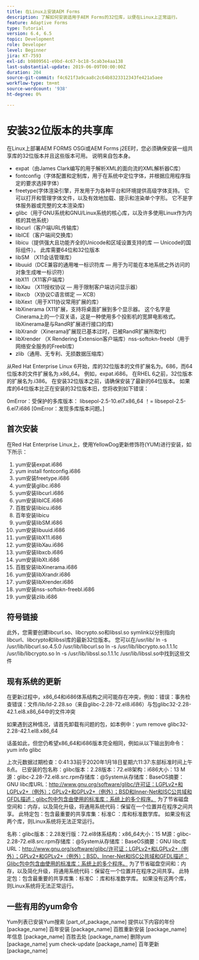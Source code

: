 ```yaml
---
title: 在Linux上安装AEM Forms
description: 了解如何安装适用于AEM Forms的32位库，以便在Linux上正常运行。
feature: Adaptive Forms
type: Tutorial
version: 6.4, 6.5
topic: Development
role: Developer
level: Beginner
jira: KT-7593
exl-id: b9809561-e9bd-4c67-bc18-5cab3e4aa138
last-substantial-update: 2019-06-09T00:00:00Z
duration: 204
source-git-commit: f4c621f3a9caa8c2c64b8323312343fe421a5aee
workflow-type: tm+mt
source-wordcount: '938'
ht-degree: 0%

---
```


# 安装32位版本的共享库

在Linux上部署AEM FORMS OSGi或AEM Forms j2EE时，您必须确保安装一组共享库的32位版本并且这些版本可用。  说明来自包本身。

* expat（由James Clark编写的用于解析XML的面向流的XML解析器C库）
* fontconfig（字体配置和定制库，用于在系统中定位字体，并根据应用程序指定的要求选择字体）
* freetype(字体渲染引擎，开发用于为各种平台和环境提供高级字体支持。 它可以打开和管理字体文件，以及有效地加载、提示和渲染单个字形。 它不是字体服务器或完整的文本渲染库)
* glibc（用于GNU系统和GNU/Linux系统的核心库，以及许多使用Linux作为内核的其他系统）
* libcurl（客户端URL传输库）
* libICE（客户端间交换库）
* libicu（提供强大且功能齐全的Unicode和区域设置支持的库 — Unicode的国际组件）。 此库需要64位和32位版本
* libSM （X11会话管理库）
* libuuid（DCE兼容的通用唯一标识符库 — 用于为可能在本地系统之外访问的对象生成唯一标识符）
* libX11（X11客户端库）
* libXau （X11授权协议 — 用于限制客户端访问显示器）
* libxcb （X协议C语言绑定 — XCB）
* libXext（用于X11协议常用扩展的库）
* libXinerama (X11扩展，支持将桌面扩展到多个显示器。 这个名字是Cinerama上的一个双关语，这是一种使用多个投影机的宽屏电影格式。 libXinerama是与RandR扩展进行接口的库)
* libXrandr（Xinerama扩展现已基本过时，已被RandR扩展所取代）
* libXrender （X Rendering Extension客户端库）nss-softokn-freebl（用于网络安全服务的Freebl库）
* zlib（通用、无专利、无损数据压缩库）

从Red Hat Enterprise Linux 6开始，库的32位版本的文件扩展名为。686，而64位版本的文件扩展名为.x86_64。 例如，expat.i686。 在RHEL 6之前，32位版本的扩展名为.i386。 在安装32位版本之前，请确保安装了最新的64位版本。 如果库的64位版本比正在安装的32位版本旧，您将收到如下错误：

0mError：受保护的多库版本： libsepol-2.5-10.el7.x86_64 ！= libsepol-2.5-6.el7.i686 [0mError：发现多库版本问题。]

## 首次安装

在Red Hat Enterprise Linux上，使用YellowDog更新修饰符(YUM)进行安装，如下所示：

1. yum安装expat.i686
2. yum install fontconfig.i686
3. yum安装freetype.i686
4. yum安装glibc.i686
5. yum安装libcurl.i686
6. yum安装libICE.i686
7. 百胜安装libicu.i686
8. 百年安装libicu
9. yum安装libSM.i686
10. yum安装libuuid.i686
11. yum安装libX11.i686
12. yum安装libXau.i686
13. yum安装libxcb.i686
14. yum安装libXt.i686
15. 百胜安装libXinerama.i686
16. yum安装libXrandr.i686
17. yum安装libXrender.i686
18. yum安装nss-softokn-freebl.i686
19. yum安装zlib.i686

## 符号链接

此外，您需要创建libcurl.so、libcrypto.so和libssl.so symlink以分别指向libcurl、libcrypto和libssl库的最新32位版本。 您可以在/usr/lib/ ln -s /usr/lib/libcurl.so.4.5.0 /usr/lib/libcurl.so ln -s /usr/lib/libcrypto.so.1.1.1c /usr/lib/libcrypto.so ln -s /usr/lib/libssl.so.1.1.1c /usr/lib/libssl.so中找到这些文件

## 现有系统的更新

在更新过程中，x86_64和i686体系结构之间可能存在冲突，例如：错误：事务检查错误：文件/lib/ld-2.28.so（来自glibc-2.28-72.el8.i686）与包glibc32-2.28-42.1.el8.x86_64中的文件冲突

如果遇到这种情况，请首先卸载有问题的包，如本例中：yum remove glibc32-2.28-42.1.el8.x86_64

话虽如此，但您仍希望x86_64和i686版本完全相同，例如从以下输出到命令： yum info glibc

上次元数据过期检查：0:41:33前于2020年1月18日星期六11:37:东部标准时间上午8点。
已安装的包名称：glibc版本：2.28版本：72.el8架构：i686大小：13 M源：glibc-2.28-72.el8.src.rpm存储库：@System从存储库：BaseOS摘要：GNU libc库URL：http://www.gnu.org/software/glibc/许可证：LGPLv2+和LGPLv2+（例外）；GPLv2+和GPLv2+（例外）；BSD和Inner-Net和ISC公共域和GFDL描述：glibc包中包含由使用的标准库：系统上的多个程序。 为了节省磁盘空间和：内存，以及简化升级，将通用系统代码：保留在一个位置并在程序之间共享。 此特定包：包含最重要的共享库集：标准C ：库和标准数学库。 如果没有这两个库，则Linux系统将无法正常运行。

名称：glibc版本：2.28发行版：72.el8体系结构：x86_64大小：15 M源：glibc-2.28-72.el8.src.rpm存储库：@System从存储库：BaseOS摘要：GNU libc库URL：http://www.gnu.org/software/glibc/许可证：LGPLv2+和LGPLv2+（例外）；GPLv2+和GPLv2+（例外）；BSD、Inner-Net和ISC公共域和GFDL描述：Glibc包中包含由使用的标准库：系统上的多个程序。 为了节省磁盘空间和：内存，以及简化升级，将通用系统代码：保留在一个位置并在程序之间共享。 此特定包：包含最重要的共享库集：标准C ：库和标准数学库。 如果没有这两个库，则Linux系统将无法正常运行。

## 一些有用的yum命令

Yum列表已安装Yum搜索 [part_of_package_name]
提供以下内容的年份 [package_name]
百年安装 [package_name]
百胜重新安装 [package_name]
年信息 [package_name]
百胜去处 [package_name]
删除yum [package_name]
yum check-update [package_name]
百年更新 [package_name]

